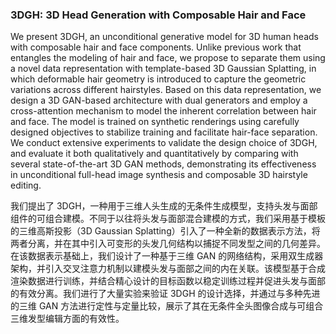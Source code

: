 ### 3DGH: 3D Head Generation with Composable Hair and Face

We present 3DGH, an unconditional generative model for 3D human heads with composable hair and face components. Unlike previous work that entangles the modeling of hair and face, we propose to separate them using a novel data representation with template-based 3D Gaussian Splatting, in which deformable hair geometry is introduced to capture the geometric variations across different hairstyles. Based on this data representation, we design a 3D GAN-based architecture with dual generators and employ a cross-attention mechanism to model the inherent correlation between hair and face. The model is trained on synthetic renderings using carefully designed objectives to stabilize training and facilitate hair-face separation. We conduct extensive experiments to validate the design choice of 3DGH, and evaluate it both qualitatively and quantitatively by comparing with several state-of-the-art 3D GAN methods, demonstrating its effectiveness in unconditional full-head image synthesis and composable 3D hairstyle editing.

我们提出了 3DGH，一种用于三维人头生成的无条件生成模型，支持头发与面部组件的可组合建模。不同于以往将头发与面部混合建模的方式，我们采用基于模板的三维高斯投影（3D Gaussian Splatting）引入了一种全新的数据表示方法，将两者分离，并在其中引入可变形的头发几何结构以捕捉不同发型之间的几何差异。在该数据表示基础上，我们设计了一种基于三维 GAN 的网络结构，采用双生成器架构，并引入交叉注意力机制以建模头发与面部之间的内在关联。该模型基于合成渲染数据进行训练，并结合精心设计的目标函数以稳定训练过程并促进头发与面部的有效分离。我们进行了大量实验来验证 3DGH 的设计选择，并通过与多种先进的三维 GAN 方法进行定性与定量比较，展示了其在无条件全头图像合成与可组合三维发型编辑方面的有效性。
